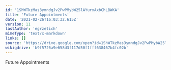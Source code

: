 ```yaml
---
id: '1ShWTkzMas3ymndgJv2PwPMybW25lAYurxAxbChLBWKA'
title: 'Future Appointments'
date: '2021-02-26T16:03:32.615Z'
version: 11
lastAuthor: 'egrzetich'
mimeType: 'text/x-markdown'
links: []
source: 'https://drive.google.com/open?id=1ShWTkzMas3ymndgJv2PwPMybW25lAYurxAxbChLBWKA'
wikigdrive: 'b9f5726a9e658d3f117d50f1fff638467b4fc02b'
---
```

Future Appointments

